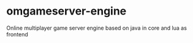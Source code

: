 # omgameserver-engine
Online multiplayer game server engine based on java in core and lua as frontend
